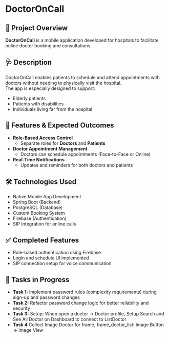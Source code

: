 # DoctorOnCall

## 📱 Project Overview  
**DoctorOnCall** is a mobile application developed for hospitals to facilitate online doctor booking and consultations.

## 🩺 Description  
DoctorOnCall enables patients to schedule and attend appointments with doctors without needing to physically visit the hospital.  
The app is especially designed to support:
- Elderly patients  
- Patients with disabilities  
- Individuals living far from the hospital  

## 🎯 Features & Expected Outcomes
- **Role-Based Access Control**  
  - Separate roles for **Doctors** and **Patients**
- **Doctor Appointment Management**  
  - Doctors can schedule appointments (Face-to-Face or Online)
- **Real-Time Notifications**  
  - Updates and reminders for both doctors and patients

## 🛠️ Technologies Used
- Native Mobile App Development  
- Spring Boot (Backend)  
- PostgreSQL (Database)  
- Custom Booking System  
- Firebase (Authentication)  
- SIP Integration for online calls

## ✅ Completed Features
- Role-based authentication using Firebase  
- Login and schedule UI implemented  
- SIP connection setup for voice communication  

## 🔧 Tasks in Progress
- **Task 1:** Implement password rules (complexity requirements) during sign-up and password changes  
- **Task 2:** Refactor password change logic for better reliability and security  
- **Task 3:** Setup: When open a doctor -> Doctor profile, Setup Search and See All Doctor on Dashboard to connect to ListDoctor
- **Task 4** Collect Image Doctor for frame, frame_doctor_list: Image Button -> Image View

